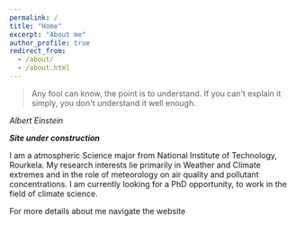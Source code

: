 ```yaml
---
permalink: /
title: "Home"
excerpt: "About me"
author_profile: true
redirect_from: 
  - /about/
  - /about.html
---
```


> Any fool can know, the point is to understand. If you can't explain it simply, you don't understand it well enough.
>
<cite> Albert Einstein

_**Site under construction**_


I am a atmospheric Science major from National Institute of Technology, Rourkela. My research interests lie primarily in Weather and Climate extremes and in the role of meteorology on air quality and pollutant concentrations. I am currently looking for a PhD opportunity, to work in the field of climate science.

For more details about me navigate the website
